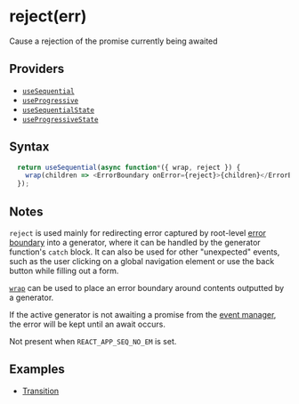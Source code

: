 # reject(err)

Cause a rejection of the promise currently being awaited

## Providers

* [`useSequential`](useSequential.md#readme)
* [`useProgressive`](useProgressive.md#readme)
* [`useSequentialState`](useSequentialState.md#readme)
* [`useProgressiveState`](useProgressiveState.md#readme)

## Syntax

```js
  return useSequential(async function*({ wrap, reject }) {
    wrap(children => <ErrorBoundary onError={reject}>{children}</ErrorBoundary>);
  });
```

## Notes

`reject` is used mainly for redirecting error captured by root-level 
[error boundary](https://reactjs.org/docs/error-boundaries.html) into a generator, where it can be handled 
by the generator function's `catch` block. It can also be used for other "unexpected" events, such as 
the user clicking on a global navigation element or use the back button while filling out a form.

[`wrap`](./wrap.md#readme) can be used to place an error boundary around contents outputted by a generator.

If the active generator is not awaiting a promise from the [event manager](./manageEvents.md#readme), the error will be kept
until an await occurs.

Not present when `REACT_APP_SEQ_NO_EM` is set.

## Examples

* [Transition](../examples/transition/README.md#readme)
